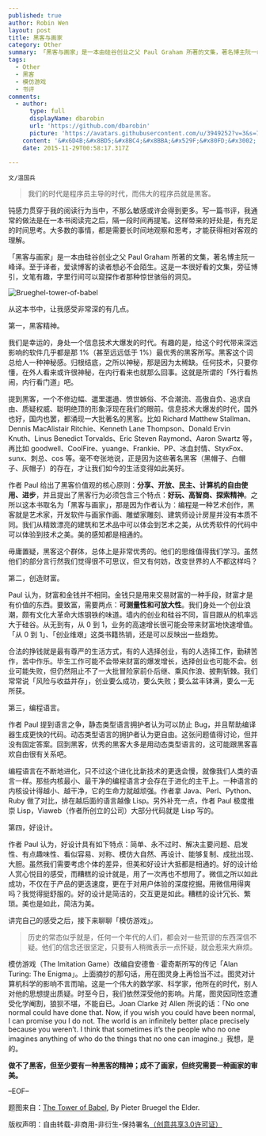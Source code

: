 ```yaml
---
published: true
author: Robin Wen
layout: post
title: 黑客与画家
category: Other
summary: 「黑客与画家」是一本由硅谷创业之父 Paul Graham 所著的文集，著名博主阮一峰译。至于译者，爱读博客的读者想必不会陌生。这是一本很好看的文集，旁征博引，文笔有趣，字里行间可以窥探作者那种惊世骇俗的洞见。作者 Paul 给出了黑客价值观的核心原则：分享、开放、民主、计算机的自由使用、进步，并且提出了黑客行为必须包含三个特点：好玩、高智商、探索精神。之所以这本书取名为「黑客与画家」，那是因为作者认为：编程是一种艺术创作，黑客就是艺术家，开发软件与画家作画、雕塑家雕刻、建筑师设计房屋并没有本质不同。从这本书中，让我感受非常深的有几点。第一，黑客精神。第二，创造财富。第三，编程语言。第四，好设计。讲完自己的感受之后，接下来聊聊「模仿游戏」。做不了黑客，但至少要有一种黑客的精神；成不了画家，但终究需要一种画家的审美。
tags:
  - Other
  - 黑客
  - 模仿游戏
  - 书评
comments:
  - author:
      type: full
      displayName: dbarobin
      url: 'https://github.com/dbarobin'
      picture: 'https://avatars.githubusercontent.com/u/3949252?v=3&s=73'
    content: '&#x6D4B;&#x8BD5;&#x8BC4;&#x8BBA;&#x529F;&#x80FD;&#x3002;'
    date: 2015-11-29T00:58:17.317Z

---
```


`文/温国兵`

> 我们的时代是程序员主导的时代，而伟大的程序员就是黑客。

钝感力贯穿于我的阅读行为当中，不那么敏感或许会得到更多。写一篇书评，我通常的做法是在一本书阅读完之后，隔一段时间再提笔。这样带来的好处是，有充足的时间思考。大多数的事情，都是需要长时间地观察和思考，才能获得相对客观的理解。

「黑客与画家」是一本由硅谷创业之父 Paul Graham 所著的文集，著名博主阮一峰译。至于译者，爱读博客的读者想必不会陌生。这是一本很好看的文集，旁征博引，文笔有趣，字里行间可以窥探作者那种惊世骇俗的洞见。

![Brueghel-tower-of-babel](http://i.imgur.com/5Dv7d6e.jpg)

从这本书中，让我感受非常深的有几点。

第一，黑客精神。

我们是幸运的，身处一个信息技术大爆发的时代。有趣的是，给这个时代带来深远影响的软件几乎都是那 1%（甚至远远低于 1%）最优秀的黑客所写。黑客这个词总给人一种神秘感。归根结底，之所以神秘，那是因为太稀缺。任何技术，只要你懂，在外人看来或许很神秘，在内行看来也就那么回事。这就是所谓的「外行看热闹，内行看门道」吧。

提到黑客，一个不修边幅、邋里邋遢、愤世嫉俗、不合潮流、高傲自负、追求自由、质疑权威、聪明绝顶的形象浮现在我们的眼前。信息技术大爆发的时代，国外也好，国内也罢，都涌现一大批著名的黑客。比如 Richard Matthew Stallman、Dennis MacAlistair Ritchie、Kenneth Lane Thompson、Donald Ervin Knuth、Linus Benedict Torvalds、Eric Steven Raymond、Aaron Swartz 等，再比如 goodwell、CoolFire、yuange、Frankie、PP、冰血封情、StyxFox、sunx、刺总、cos 等。毫不夸张地说，正是因为这些著名黑客（黑帽子、白帽子、灰帽子）的存在，才让我们如今的生活变得如此美好。

作者 Paul 给出了黑客价值观的核心原则：**分享、开放、民主、计算机的自由使用、进步**，并且提出了黑客行为必须包含三个特点：**好玩、高智商、探索精神**。之所以这本书取名为「黑客与画家」，那是因为作者认为：编程是一种艺术创作，黑客就是艺术家，开发软件与画家作画、雕塑家雕刻、建筑师设计房屋并没有本质不同。我们从精致漂亮的建筑和艺术品中可以体会到艺术之美，从优秀软件的代码中可以体验到技术之美。美的感知都是相通的。

毋庸置疑，黑客这个群体，总体上是非常优秀的。他们的思维值得我们学习。虽然他们的部分言行然我们觉得很不可思议，但又有何妨，改变世界的人不都这样吗？

第二，创造财富。

Paul 认为，财富和金钱并不相同。金钱只是用来交易财富的一种手段，财富才是有价值的东西。要致富，需要两点：**可测量性和可放大性**。我们身处一个创业浪潮，颇有文化大革命大炼钢铁的味道。墙内的创业和硅谷不同，盲目跟从的机率远大于硅谷。从无到有，从 0 到 1，业务的高速增长很可能会带来财富地快速增值。「从 0 到 1」、「创业维艰」这类书籍热销，还是可以反映出一些趋势。

合法的挣钱就是最有尊严的生活方式，有的人选择创业，有的人选择工作，勤耕苦作，苦中作乐。毕生工作可能不会带来财富的爆发增长，选择创业也可能不会。创业可能失败，但仍然阻止不了一大批冒险家前仆后继、乘风作浪、披荆斩棘。我们常常说「风险与收益并存」，创业要么成功，要么失败；要么盆丰钵满，要么一无所获。

第三，编程语言。

作者 Paul 提到语言之争，静态类型语言拥护者认为可以防止 Bug，并且帮助编译器生成更快的代码。动态类型语言的拥护者认为更自由。这张问题值得讨论，但并没有固定答案。回到黑客，优秀的黑客大多是用动态类型语言的，这可能跟黑客喜欢自由很有关系吧。

编程语言在不断地进化，只不过这个进化比新技术的更迭会慢，就像我们人类的语言一样。那些内核最小、最干净的编程语言才会存在于进化的主干上。一种语言的内核设计得越小、越干净，它的生命力就越顽强。作者拿 Java、Perl、Python、Ruby 做了对比，排在越后面的语言越像 Lisp。另外补充一点，作者 Paul 极度推崇 Lisp，Viaweb（作者所创立的公司）大部分代码就是 Lisp 写的。

第四，好设计。

作者 Paul 认为，好设计具有如下特点：简单、永不过时、解决主要问题、启发性、有点趣味性、看似容易、对称、模仿大自然、再设计、能够复制、成批出现、大胆。虽然我们需要考虑个体的差异，但美和好设计大抵都是相通的。好的设计给人赏心悦目的感受，而糟糕的设计就是，用了一次再也不想用了。微信之所以如此成功，不仅在于产品的更迭速度，更在于对用户体验的深度挖掘。用微信用得爽吗？我觉得挺舒服的。好的设计是简洁的，交互更是如此。糟糕的设计冗长、繁琐。美也是如此，简洁为美。

讲完自己的感受之后，接下来聊聊「模仿游戏」。

> 历史的常态似乎就是，任何一个年代的人们，都会对一些荒谬的东西深信不疑。他们的信念还很坚定，只要有人稍微表示一点怀疑，就会惹来大麻烦。

模仿游戏（The Imitation Game）改编自安德鲁 · 霍奇斯所写的传记「Alan Turing: The Enigma」。上面摘抄的那句话，用在图灵身上再恰当不过。图灵对计算机科学的影响不言而喻。这是一个伟大的数学家、科学家，他所在的时代，别人对他的思想提出质疑。时至今日，我们依然深受他的影响。片尾，图灵因同性恋遭受化学阉割，狼狈不堪，不能自已。Joan Clarke 对 Allen 所说的话：「No one normal could have done that. Now, if you wish you could have been normal, I can promise you I do not. The world is an infinitely better place precisely because you weren’t. I think that sometimes it’s the people who no one imagines anything of who do the things that no one can imagine.」我想，是的。

**做不了黑客，但至少要有一种黑客的精神；成不了画家，但终究需要一种画家的审美。**

–EOF–

题图来自：<a href="http://blog.capacityacademy.com/2014/10/29/hackers-pintores-los-ensayos-de-paul-graham-en-espanol/" target="_blank">The Tower of Babel</a>, By Pieter Bruegel the Elder.

版权声明：自由转载-非商用-非衍生-保持署名<a href="http://creativecommons.org/licenses/by-nc-nd/3.0/deed.zh" target="_blank">（创意共享3.0许可证）</a>
